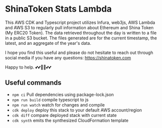 # ShinaToken Stats Lambda 

This AWS CDK and Typescript project utilizes Infura, web3js, AWS Lambda and AWS S3 to regularly pull information about Ethereum and Shina Token (My ERC20 Token). The data retrieved throughout the day is written to a file in a public S3 bucket. The files generated are for the current timestamp, the latest, and an aggregate of the year's data.

I hope you find this useful and please do not hesitate to reach out through social media if you have any questions: https://shinatoken.com

Happy to help. 💕💕🥰🥰💕💕

## Useful commands

* `npm ci`          Pull dependencies using package-lock.json
* `npm run build`   compile typescript to js
* `npm run watch`   watch for changes and compile
* `cdk deploy`      deploy this stack to your default AWS account/region
* `cdk diff`        compare deployed stack with current state
* `cdk synth`       emits the synthesized CloudFormation template
